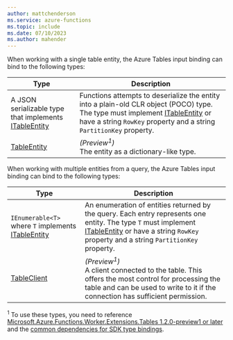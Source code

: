 ```yaml
---
author: mattchenderson
ms.service: azure-functions
ms.topic: include
ms.date: 07/10/2023
ms.author: mahender
---
```


When working with a single table entity, the Azure Tables input binding can bind to the following types:

| Type | Description |
| --- | --- |
| A JSON serializable type that implements [ITableEntity]  | Functions attempts to deserialize the entity into a plain-old CLR object (POCO) type. The type must implement [ITableEntity] or have a string `RowKey` property and a string `PartitionKey` property. |
| [TableEntity] | _(Preview<sup>1</sup>)_<br/>The entity as a dictionary-like type. |

When working with multiple entities from a query, the Azure Tables input binding can bind to the following types:

| Type | Description |
| --- | --- |
| `IEnumerable<T>` where `T` implements [ITableEntity]  | An enumeration of entities returned by the query. Each entry represents one entity. The type `T` must implement [ITableEntity] or have a string `RowKey` property and a string `PartitionKey` property.|
| [TableClient] | _(Preview<sup>1</sup>)_<br/>A client connected to the table. This offers the most control for processing the table and can be used to write to it if the connection has sufficient permission.|

<sup>1</sup> To use these types, you need to reference [Microsoft.Azure.Functions.Worker.Extensions.Tables 1.2.0-preview1 or later](https://www.nuget.org/packages/Microsoft.Azure.Functions.Worker.Extensions.Tables/1.2.0-preview1) and the [common dependencies for SDK type bindings](../articles/azure-functions/dotnet-isolated-process-guide.md#sdk-types-preview).

[ITableEntity]: /dotnet/api/azure.data.tables.itableentity
[TableClient]: /dotnet/api/azure.data.tables.tableclient
[TableEntity]: /dotnet/api/azure.data.tables.tableentity
